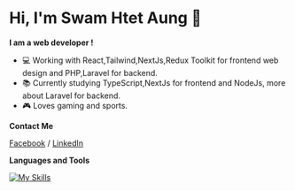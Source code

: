 # Hi, I'm Swam Htet Aung :wave:

**I am a web developer !**

- :computer:  Working with React,Tailwind,NextJs,Redux Toolkit for frontend web design and PHP,Laravel for backend.
- :books:  Currently studying TypeScript,NextJs for frontend and NodeJs, more about Laravel for backend.
- :video_game:  Loves gaming and sports.

**Contact Me**

[Facebook](https://www.facebook.com/swamhtet.aung.52/) / [LinkedIn](https://www.linkedin.com/in/swamhtetaung/)

**Languages and Tools**


[![My Skills](https://skills.thijs.gg/icons?i=html,css,js,bootstrap,sass,react,nextjs,ts,tailwind,php,laravel,figma,git,github,vscode)](https://skills.thijs.gg)
